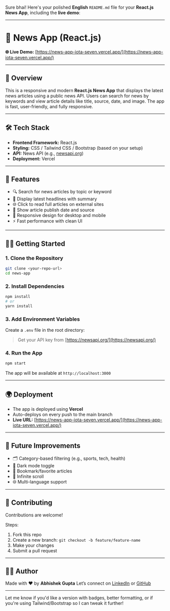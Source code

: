 Sure bhai! Here's your polished **English** `README.md` file for your **React.js News App**, including the **live demo**:

---

# 📰 News App (React.js)

**🌐 Live Demo:** [https://news-app-iota-seven.vercel.app/](https://news-app-iota-seven.vercel.app/)

---

## 📌 Overview

This is a responsive and modern **React.js News App** that displays the latest news articles using a public news API. Users can search for news by keywords and view article details like title, source, date, and image. The app is fast, user-friendly, and fully responsive.

---

## 🛠️ Tech Stack

* **Frontend Framework:** React.js
* **Styling:** CSS / Tailwind CSS / Bootstrap (based on your setup)
* **API:** News API (e.g., [newsapi.org](https://newsapi.org))
* **Deployment:** Vercel

---

## 🔑 Features

* 🔍 Search for news articles by topic or keyword
* 📰 Display latest headlines with summary
* 🌐 Click to read full articles on external sites
* 📅 Show article publish date and source
* 📱 Responsive design for desktop and mobile
* ⚡ Fast performance with clean UI

---

## 🧑‍💻 Getting Started

### 1. Clone the Repository

```bash
git clone <your-repo-url>
cd news-app
```

### 2. Install Dependencies

```bash
npm install
# or
yarn install
```

### 3. Add Environment Variables

Create a `.env` file in the root directory:

> Get your API key from [https://newsapi.org/](https://newsapi.org/)

### 4. Run the App

```bash
npm start
```

The app will be available at `http://localhost:3000`

---

## 🌍 Deployment

* The app is deployed using **Vercel**
* Auto-deploys on every push to the main branch
* **Live URL:** [https://news-app-iota-seven.vercel.app/](https://news-app-iota-seven.vercel.app/)

---


## 🚀 Future Improvements

* 🗂 Category-based filtering (e.g., sports, tech, health)
* 🌙 Dark mode toggle
* 💾 Bookmark/favorite articles
* 🔄 Infinite scroll
* 🌐 Multi-language support

---

## 🤝 Contributing

Contributions are welcome!

Steps:

1. Fork this repo
2. Create a new branch: `git checkout -b feature/feature-name`
3. Make your changes
4. Submit a pull request

---

## 🙋‍♂️ Author

Made with ❤️ by **Abhishek Gupta**
Let’s connect on [LinkedIn]([https://www.linkedin.com/](https://www.linkedin.com/in/abhishek-gupta-32a776285/)) or [GitHub](https://github.com/abbhhhiiiii)

---

Let me know if you'd like a version with badges, better formatting, or if you're using Tailwind/Bootstrap so I can tweak it further!

